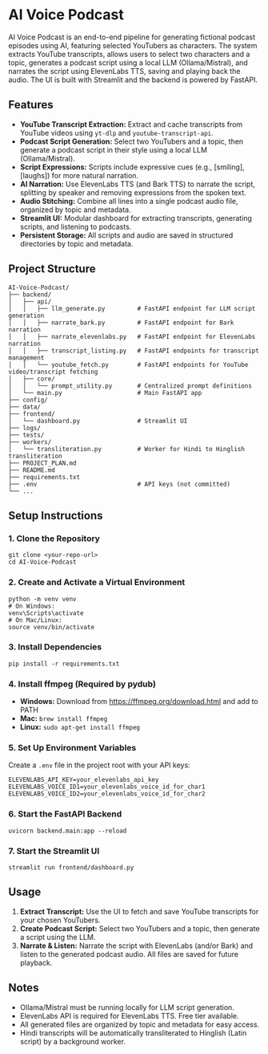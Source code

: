 # AI Voice Podcast

AI Voice Podcast is an end-to-end pipeline for generating fictional podcast episodes using AI, featuring selected YouTubers as characters. The system extracts YouTube transcripts, allows users to select two characters and a topic, generates a podcast script using a local LLM (Ollama/Mistral), and narrates the script using ElevenLabs TTS, saving and playing back the audio. The UI is built with Streamlit and the backend is powered by FastAPI.

## Features

-   **YouTube Transcript Extraction:** Extract and cache transcripts from YouTube videos using `yt-dlp` and `youtube-transcript-api`.
-   **Podcast Script Generation:** Select two YouTubers and a topic, then generate a podcast script in their style using a local LLM (Ollama/Mistral).
-   **Script Expressions:** Scripts include expressive cues (e.g., [smiling], [laughs]) for more natural narration.
-   **AI Narration:** Use ElevenLabs TTS (and Bark TTS) to narrate the script, splitting by speaker and removing expressions from the spoken text.
-   **Audio Stitching:** Combine all lines into a single podcast audio file, organized by topic and metadata.
-   **Streamlit UI:** Modular dashboard for extracting transcripts, generating scripts, and listening to podcasts.
-   **Persistent Storage:** All scripts and audio are saved in structured directories by topic and metadata.

## Project Structure

```
AI-Voice-Podcast/
├── backend/
│   ├── api/
│   │   ├── llm_generate.py         # FastAPI endpoint for LLM script generation
│   │   ├── narrate_bark.py         # FastAPI endpoint for Bark narration
│   │   ├── narrate_elevenlabs.py   # FastAPI endpoint for ElevenLabs narration
│   │   ├── transcript_listing.py   # FastAPI endpoints for transcript management
│   │   └── youtube_fetch.py        # FastAPI endpoints for YouTube video/transcript fetching
│   ├── core/
│   │   └── prompt_utility.py       # Centralized prompt definitions
│   └── main.py                     # Main FastAPI app
├── config/
├── data/
├── frontend/
│   └── dashboard.py                # Streamlit UI
├── logs/
├── tests/
├── workers/
│   └── transliteration.py          # Worker for Hindi to Hinglish transliteration
├── PROJECT_PLAN.md
├── README.md
├── requirements.txt
├── .env                            # API keys (not committed)
└── ...
```

## Setup Instructions

### 1. Clone the Repository

```
git clone <your-repo-url>
cd AI-Voice-Podcast
```

### 2. Create and Activate a Virtual Environment

```
python -m venv venv
# On Windows:
venv\Scripts\activate
# On Mac/Linux:
source venv/bin/activate
```

### 3. Install Dependencies

```
pip install -r requirements.txt
```

### 4. Install ffmpeg (Required by pydub)

-   **Windows:** Download from https://ffmpeg.org/download.html and add to PATH
-   **Mac:** `brew install ffmpeg`
-   **Linux:** `sudo apt-get install ffmpeg`

### 5. Set Up Environment Variables

Create a `.env` file in the project root with your API keys:

```
ELEVENLABS_API_KEY=your_elevenlabs_api_key
ELEVENLABS_VOICE_ID1=your_elevenlabs_voice_id_for_char1
ELEVENLABS_VOICE_ID2=your_elevenlabs_voice_id_for_char2
```

### 6. Start the FastAPI Backend

```
uvicorn backend.main:app --reload
```

### 7. Start the Streamlit UI

```
streamlit run frontend/dashboard.py
```

## Usage

1. **Extract Transcript:** Use the UI to fetch and save YouTube transcripts for your chosen YouTubers.
2. **Create Podcast Script:** Select two YouTubers and a topic, then generate a script using the LLM.
3. **Narrate & Listen:** Narrate the script with ElevenLabs (and/or Bark) and listen to the generated podcast audio. All files are saved for future playback.

## Notes

-   Ollama/Mistral must be running locally for LLM script generation.
-   ElevenLabs API is required for ElevenLabs TTS. Free tier available.
-   All generated files are organized by topic and metadata for easy access.
-   Hindi transcripts will be automatically transliterated to Hinglish (Latin script) by a background worker.
